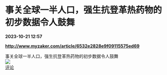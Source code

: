 # 事关全球一半人口，强生抗登革热药物的初步数据令人鼓舞

**2023-10-21 12:57**

**http://www.myzaker.com/article/6532e2828e9f09115575ed69**

事关全球一半人口，强生抗登革热药物的初步数据令人鼓舞  
![](https://img3.chouti.com/CHOUTI_231021_B4667E04BDFF44C8A649D94D64126C20.jpg)  
[评论](https://m.chouti.com/link/40356486)